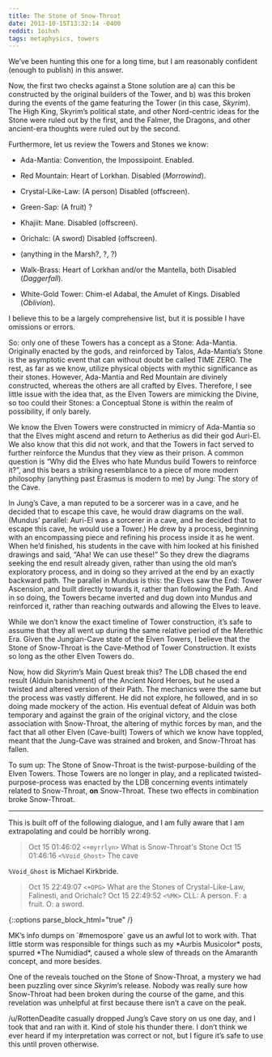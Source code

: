 ```yaml
---
title: The Stone of Snow-Throat
date: 2013-10-15T13:32:14 -0400
reddit: 1oihxh
tags: metaphysics, towers
---
```


We’ve been hunting this one for a long time, but I am reasonably confident
(enough to publish) in this answer.

Now, the first two checks against a Stone solution are a) can this be
constructed by the original builders of the Tower, and b) was this broken during
the events of the game featuring the Tower (in this case, *Skyrim*). The High
King, Skyrim’s political state, and other Nord-centric ideas for the Stone were
ruled out by the first, and the Falmer, the Dragons, and other ancient-era
thoughts were ruled out by the second.

Furthermore, let us review the Towers and Stones we know:

- Ada-Mantia: Convention, the Impossipoint. Enabled.

- Red Mountain: Heart of Lorkhan. Disabled (*Morrowind*).

- Crystal-Like-Law: (A person) Disabled (offscreen).

- Green-Sap: (A fruit) ?

- Khajiit: Mane. Disabled (offscreen).

- Orichalc: (A sword) Disabled (offscreen).

- (anything in the Marsh?, ?, ?)

- Walk-Brass: Heart of Lorkhan and/or the Mantella, both Disabled (*Daggerfall*).

- White-Gold Tower: Chim-el Adabal, the Amulet of Kings. Disabled (*Oblivion*).

I believe this to be a largely comprehensive list, but it is possible I have
omissions or errors.

So: only one of these Towers has a concept as a Stone: Ada-Mantia. Originally
enacted by the gods, and reinforced by Talos, Ada-Mantia’s Stone is the
asymptotic event that can without doubt be called TIME ZERO. The rest, as far as
we know, utilize physical objects with mythic significance as their stones.
However, Ada-Mantia and Red Mountain are divinely constructed, whereas the
others are all crafted by Elves. Therefore, I see little issue with the idea
that, as the Elven Towers are mimicking the Divine, so too could their Stones: a
Conceptual Stone is within the realm of possibility, if only barely.

We know the Elven Towers were constructed in mimicry of Ada-Mantia so that the
Elves might ascend and return to Aetherius as did their god Auri-El. We also
know that this did not work, and that the Towers in fact served to further
reinforce the Mundus that they view as their prison. A common question is “Why
did the Elves who hate Mundus build Towers to reinforce it?”, and this bears a
striking resemblance to a piece of more modern philosophy (anything past Erasmus
is modern to me) by Jung: The story of the Cave.

In Jung’s Cave, a man reputed to be a sorcerer was in a cave, and he decided
that to escape this cave, he would draw diagrams on the wall. (Mundus’ parallel:
Auri-El was a sorcerer in a cave, and he decided that to escape this cave, he
would use a Tower.) He drew by a process, beginning with an encompassing piece
and refining his process inside it as he went. When he’d finished, his students
in the cave with him looked at his finished drawings and said, “Aha! We can use
these!” So they drew the diagrams seeking the end result already given, rather
than using the old man’s exploratory process, and in doing so they arrived at
the end by an exactly backward path. The parallel in Mundus is this: the Elves
saw the End: Tower Ascension, and built directly towards it, rather than
following the Path. And in so doing, the Towers became inverted and dug down
into Mundus and reinforced it, rather than reaching outwards and allowing the
Elves to leave.

While we don’t know the exact timeline of Tower construction, it’s safe to
assume that they all went up during the same relative period of the Merethic
Era. Given the Jungian-Cave state of the Elven Towers, I believe that the Stone
of Snow-Throat is the Cave-Method of Tower Construction. It exists so long as
the other Elven Towers do.

Now, how did *Skyrim*’s Main Quest break this? The LDB chased the end result
(Alduin banishment) of the Ancient Nord Heroes, but he used a twisted and
altered version of their Path. The mechanics were the same but the process was
vastly different. He did not explore, he followed, and in so doing made mockery
of the action. His eventual defeat of Alduin was both temporary and against the
grain of the original victory, and the close association with Snow-Throat, the
altering of mythic forces by man, and the fact that all other Elven (Cave-built)
Towers of which we know have toppled, meant that the Jung-Cave was strained and
broken, and Snow-Throat has fallen.

To sum up: The Stone of Snow-Throat is the twist-purpose-building of the Elven
Towers. Those Towers are no longer in play, and a replicated
twisted-purpose-process was enacted by the LDB concerning events intimately
related to Snow-Throat, **on** Snow-Throat. These two effects in combination
broke Snow-Throat.

____

This is built off of the following dialogue, and I am fully aware that I am
extrapolating and could be horribly wrong.

>Oct 15 01:46:02 `<+myrrlyn>`    What is Snow-Throat's Stone
>Oct 15 01:46:16 `<%Void_Ghost>` The cave

`%Void_Ghost` is Michael Kirkbride.

>Oct 15 22:49:07 `<+OPG>` What are the Stones of Crystal-Like-Law, Falinesti,
and Orichalc?
>Oct 15 22:49:52 `<%MK>`  CLL: A person. F: a fruit. O: a sword.

{::options parse_block_html="true" /}
<aside id="about-text">
MK’s info dumps on `#memospore` gave us an awful lot to work with. That little
storm was responsible for things such as my *Aurbis Musicolor* posts, spurred
*The Numidiad*, caused a whole slew of threads on the Amaranth concept, and more
besides.

One of the reveals touched on the Stone of Snow-Throat, a mystery we had been
puzzling over since *Skyrim*’s release. Nobody was really sure how Snow-Throat
had been broken during the course of the game, and this revelation was unhelpful
at first because there isn’t a cave on the peak.

/u/RottenDeadite casually dropped Jung’s Cave story on us one day, and I took
that and ran with it. Kind of stole his thunder there. I don’t think we ever
heard if my interpretation was correct or not, but I figure it’s safe to use
this until proven otherwise.
</aside>
